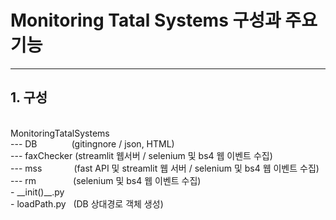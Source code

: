 # Monitoring Tatal Systems 구성과 주요 기능
***
## 1. 구성
<br>
MonitoringTatalSystems
<br>
--- DB&nbsp;&nbsp;&nbsp;&nbsp;&nbsp;&nbsp;&nbsp;&nbsp;&nbsp;&nbsp;&nbsp;&nbsp;&nbsp;&nbsp;(gitingnore / json, HTML)
<br>
--- faxChecker&nbsp;(streamlit 웹서버 / selenium 및 bs4 웹 이벤트 수집)
<br>
--- mss&nbsp;&nbsp;&nbsp;&nbsp;&nbsp;&nbsp;&nbsp;&nbsp;&nbsp;&nbsp;&nbsp;&nbsp;&nbsp;(fast API 및 streamlit 웹 서버 / selenium 및 bs4 웹 이벤트 수집)
<br>
--- rm&nbsp;&nbsp;&nbsp;&nbsp;&nbsp;&nbsp;&nbsp;&nbsp;&nbsp;&nbsp;&nbsp;&nbsp;&nbsp;&nbsp;&nbsp;(selenium 및 bs4 웹 이벤트 수집)<br>
- __init()__.py
<br>
- loadPath.py&nbsp;&nbsp;&nbsp;(DB 상대경로 객체 생성)
